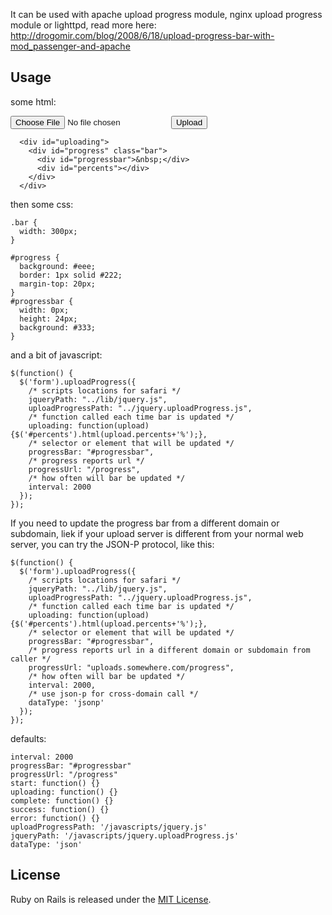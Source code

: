It can be used with apache upload progress module, nginx upload progress module or lighttpd, read more here: http://drogomir.com/blog/2008/6/18/upload-progress-bar-with-mod_passenger-and-apache

## Usage

some html:
     <form id="upload" enctype="multipart/form-data" action="index.html" method="post">
        <input name="file" type="file"/>
        <input type="submit" value="Upload"/>
      </form>

      <div id="uploading">
        <div id="progress" class="bar">
          <div id="progressbar">&nbsp;</div>
          <div id="percents"></div>
        </div>
      </div>

then some css:

    .bar {
      width: 300px;
    }

    #progress {
      background: #eee;
      border: 1px solid #222;
      margin-top: 20px;
    }
    #progressbar {
      width: 0px;
      height: 24px;
      background: #333;
    }

and a bit of javascript:

    $(function() {
      $('form').uploadProgress({
        /* scripts locations for safari */
        jqueryPath: "../lib/jquery.js",
        uploadProgressPath: "../jquery.uploadProgress.js",
        /* function called each time bar is updated */
        uploading: function(upload) {$('#percents').html(upload.percents+'%');},
        /* selector or element that will be updated */
        progressBar: "#progressbar",
        /* progress reports url */
        progressUrl: "/progress",
        /* how often will bar be updated */
        interval: 2000
      });
    });

If you need to update the progress bar from a different domain or subdomain, liek if your upload server is different from your normal web server, you can try the JSON-P protocol, like this:

    $(function() {
      $('form').uploadProgress({
        /* scripts locations for safari */
        jqueryPath: "../lib/jquery.js",
        uploadProgressPath: "../jquery.uploadProgress.js",
        /* function called each time bar is updated */
        uploading: function(upload) {$('#percents').html(upload.percents+'%');},
        /* selector or element that will be updated */
        progressBar: "#progressbar",
        /* progress reports url in a different domain or subdomain from caller */
        progressUrl: "uploads.somewhere.com/progress",
        /* how often will bar be updated */
        interval: 2000,
        /* use json-p for cross-domain call */
        dataType: 'jsonp'
      });
    });

defaults:

    interval: 2000
    progressBar: "#progressbar"
    progressUrl: "/progress"
    start: function() {}
    uploading: function() {}
    complete: function() {}
    success: function() {}
    error: function() {}
    uploadProgressPath: '/javascripts/jquery.js'
    jqueryPath: '/javascripts/jquery.uploadProgress.js'
    dataType: 'json'

## License

Ruby on Rails is released under the [MIT License](http://www.opensource.org/licenses/MIT).
